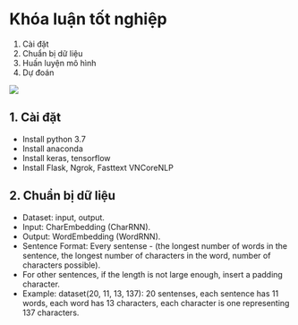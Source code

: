 # Khóa luận tốt nghiệp

1. Cài đặt
2. Chuẩn bị dữ liệu
3. Huấn luyện mô hình
4. Dự đoán

[<img src="https://encrypted-tbn0.gstatic.com/images?q=tbn:ANd9GcSoHkRzGNSt8Zo7TL1DiYN6QaVEc-Y-etwfEZFRroCvlrWva7U5MSafmg34_I3i9sKLeGk&usqp=CAU">](http://google.com.au/)

## 1. Cài đặt
- Install python 3.7
- Install anaconda
- Install keras, tensorflow
- Install Flask, Ngrok, Fasttext VNCoreNLP

## 2. Chuẩn bị dữ liệu
- Dataset: input, output.
- Input: CharEmbedding (CharRNN).
- Output: WordEmbedding (WordRNN).
- Sentence Format: Every sentense -  (the longest number of words in the sentence, the longest number of characters in the word, number of characters possible). 
- For other sentences, if the length is not large enough, insert a padding character.
- Example: dataset(20, 11, 13, 137): 20 sentenses, each sentence has 11 words, each word has 13 characters, each character is one representing 137 characters.